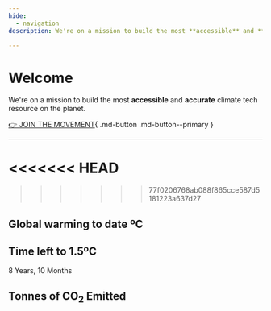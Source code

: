 ```yaml
---
hide:
  - navigation
description: We're on a mission to build the most **accessible** and **accurate** climate tech resource on the planet.

---
```


<script type='text/javascript' src='https://climateclock.net/wp-content/themes/C2D/js/jquery.min.js'></script>
<script type='text/javascript' src='https://climateclock.net/wp-content/themes/C2D/js/jquery.isMobile.min.js'></script>
<script type='text/javascript' src='https://climateclock.net/wp-content/themes/C2D/js/magnific-popup.min.js'></script>
<script type='text/javascript' src='https://climateclock.net/wp-content/themes/C2D/js/CO2Calculator.js?r=202111041017&#038;ver=4.7.26'></script>
<script type='text/javascript' src='https://climateclock.net/wp-content/themes/C2D/js/scripts.js?r=202111041017&#038;ver=4.7.26'></script>

# Welcome

We're on a mission to build the most **accessible** and **accurate** climate tech resource on the planet.

[👉 JOIN THE MOVEMENT](../solutions){ .md-button .md-button--primary }

---

<<<<<<< HEAD
=======
<!-- <script src="https://climateclock.world/widget-v2.js" async></script>
<climate-clock /> -->

>>>>>>> 77f0206768ab088f865cce587d5181223a637d27
<div id="clock">
  <h2 id="global-temp">Global warming to date ºC</h2>
  <div id="global-temp-container"><span id="globaltemp" class="bold grad"></span></div>
  <h2 id="time-to-two">Time left to 1.5ºC</h2>
  <div id="timecountdown"></div>
  <p>8 Years, 10 Months</p>
  <h2 id="tonnes">Tonnes of CO<sub>2</sub> Emitted</h2>      
  <div id="carbontonnes"></div>
</div>
